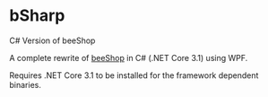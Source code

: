 # bSharp
C# Version of beeShop

A complete rewrite of [beeShop](https://github.com/manuGMG/beeShop) in C# (.NET Core 3.1) using WPF.

Requires .NET Core 3.1 to be installed for the framework dependent binaries.
